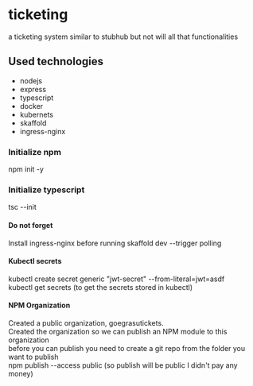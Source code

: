 # ticketing
a ticketing system similar to stubhub but not will all that functionalities

## Used technologies
- nodejs
- express
- typescript
- docker
- kubernets
- skaffold
- ingress-nginx

### Initialize npm
npm init -y
### Initialize typescript
tsc --init 

#### Do not forget
Install ingress-nginx before running skaffold dev --trigger polling

#### Kubectl secrets
kubectl create secret generic "jwt-secret" --from-literal=jwt=asdf \
kubectl get secrets (to get the secrets stored in kubectl)

#### NPM Organization
Created a public organization, goegrasutickets. \
Created the organization so we can publish 
an NPM module to this organization \
before you can publish you need to create a git repo from the folder you want to publish \
npm publish --access public (so publish will be public I didn't pay any money)